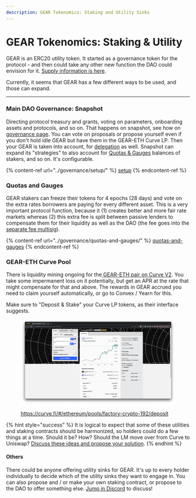 ```yaml
---
description: GEAR Tokenomics: Staking and Utility Sinks
---
```


# GEAR Tokenomics: Staking & Utility

GEAR is an ERC20 utility token. It started as a governance token for the protocol - and then could take any other new function the DAO could envision for it. [Supply information is here](supply-information.md).

Currently, it seems that GEAR has a few different ways to be used, and those can expand.

***

### Main DAO Governance: Snapshot

Directing protocol treasury and grants, voting on parameters, onboarding assets and protocols, and so on. That happens on snapshot, see how on [governance page](../governance/setup/). You can vote on proposals or propose yourself even if you don't hold idle GEAR but have them in the GEAR-ETH Curve LP. Then your GEAR is taken into account, for [delegation](../governance/setup/community-delegates.md) as well. Snapshot can expand its "strategies" to also account for [Quotas & Gauges](utility-and-staking.md#quotas-and-gauges) balances of stakers, and so on. It's configurable.

{% content-ref url="../governance/setup/" %}
[setup](../governance/setup/)
{% endcontent-ref %}

### Quotas and Gauges

GEAR stakers can freeze their tokens for 4 epochs (28 days) and vote on the extra rates borrowers are paying for every different asset. This is a very important protocol function, because it (1) creates better and more fair rate markets whereas (2) this extra fee is split between passive lenders to compensate them for their liquidity as well as the DAO (the fee goes into the [separate fee multisig](../governance/setup/guards-multisigs.md#fee-temporary-guard-5-10)).&#x20;

{% content-ref url="../governance/quotas-and-gauges/" %}
[quotas-and-gauges](../governance/quotas-and-gauges/)
{% endcontent-ref %}

### GEAR-ETH Curve Pool

There is liquidity mining ongoing for the[ GEAR-ETH pair on Curve V2](https://curve.fi/#/ethereum/pools/factory-crypto-192/deposit). You take some impermanent loss on it potentially, but get an APR at the rate that might compensate for that and above. The rewards in GEAR accrued you need to claim yourself automatically, or go to Convex / Yearn for this.

Make sure to "Deposit & Stake" your Curve LP tokens, as their interface suggests.

<figure><img src="../.gitbook/assets/GEAR token Curve.png" alt=""><figcaption><p><a href="https://curve.fi/#/ethereum/pools/factory-crypto-192/deposit">https://curve.fi/#/ethereum/pools/factory-crypto-192/deposit</a></p></figcaption></figure>

{% hint style="success" %}
It is logical to expect that some of these utilities and staking contracts should be harmonized, so holders could do a few things at a time. Should it be? How? Should the LM move over from Curve to Uniswap? [Discuss these ideas and propose your solution](https://discord.com/channels/841203475606011905/1177177691842166844).
{% endhint %}

#### Others

There could be anyone offering utility sinks for GEAR. It's up to every holder individually to decide which of the utility sinks they want to engage in. You can also propose and / or make your own staking contract, or propose to the DAO to offer something else. [Jump in Discord](https://discord.gg/gearbox) to discuss!
